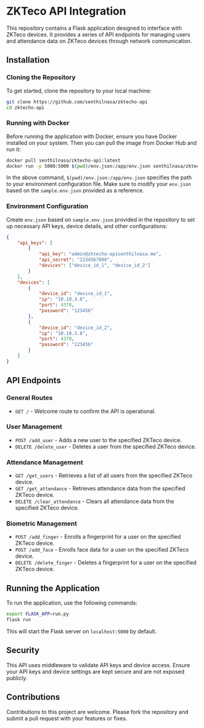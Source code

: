 # ZKTeco API Integration

This repository contains a Flask application designed to interface with ZKTeco devices. It provides a series of API endpoints for managing users and attendance data on ZKTeco devices through network communication.

## Installation

### Cloning the Repository

To get started, clone the repository to your local machine:

```bash
git clone https://github.com/senthilnasa/zktecho-api
cd zktecho-api
```

### Running with Docker

Before running the application with Docker, ensure you have Docker installed on your system. Then you can pull the image from Docker Hub and run it:

```bash
docker pull senthilnasa/zktecho-api:latest
docker run -p 5000:5000 $(pwd)/env.json:/app/env.json senthilnasa/zktecho-api
```

In the above command, `$(pwd)/env.json:/app/env.json` specifies the path to your environment configuration file. Make sure to modify your `env.json` based on the `sample.env.json` provided as a reference.

### Environment Configuration

Create `env.json` based on `sample.env.json` provided in the repository to set up necessary API keys, device details, and other configurations:

```json
{
    "api_keys": [
        {
            "api_key": "admin@zktecho-apisenthilnasa.me",
            "api_secret": "1234567890",
            "devices": ["device_id_1", "device_id_2"]
        }
    ],
    "devices": [
        {
            "device_id": "device_id_1",
            "ip": "10.10.3.8",
            "port": 4370,
            "password": "123456"
        },
        {
            "device_id": "device_id_2",
            "ip": "10.10.3.8",
            "port": 4370,
            "password": "123456"
        }
    ]
}

```

## API Endpoints

### General Routes

- `GET /` - Welcome route to confirm the API is operational.

### User Management

- `POST /add_user` - Adds a new user to the specified ZKTeco device.
- `DELETE /delete_user` - Deletes a user from the specified ZKTeco device.

### Attendance Management

- `GET /get_users` - Retrieves a list of all users from the specified ZKTeco device.
- `GET /get_attendance` - Retrieves attendance data from the specified ZKTeco device.
- `DELETE /clear_attendance` - Clears all attendance data from the specified ZKTeco device.

### Biometric Management

- `POST /add_finger` - Enrolls a fingerprint for a user on the specified ZKTeco device.
- `POST /add_face` - Enrolls face data for a user on the specified ZKTeco device.
- `DELETE /delete_finger` - Deletes a fingerprint for a user on the specified ZKTeco device.

## Running the Application

To run the application, use the following commands:

```bash
export FLASK_APP=run.py
flask run
```

This will start the Flask server on `localhost:5000` by default.

## Security

This API uses middleware to validate API keys and device access. Ensure your API keys and device settings are kept secure and are not exposed publicly.

## Contributions

Contributions to this project are welcome. Please fork the repository and submit a pull request with your features or fixes.
